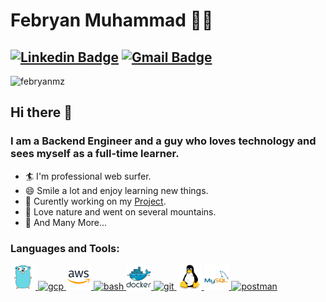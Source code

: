 # Febryan Muhammad 👨‍💻

[![Linkedin Badge](https://img.shields.io/badge/-febryanmuhammad-blue?style=flat-square&logo=Linkedin&logoColor=white&link=https://www.linkedin.com/in/febryan-muhammad-279b3180/)](https://www.linkedin.com/in/febryan-muhammad-279b3180/)
[![Gmail Badge](https://img.shields.io/badge/-febryan.zainal@gmail.com-c14438?style=flat-square&logo=Gmail&logoColor=white&link=mailto:febryan.zainal@gmail.com)](mailto:febryan.zainal@gmail.com)
---
<p align="left"> <img src="https://komarev.com/ghpvc/?username=febryanmz&label=Profile%20views&color=0e75b6&style=flat" alt="febryanmz" /> </p>

## Hi there 👋

### I am a Backend Engineer and a guy who loves technology and sees myself as a full-time learner.


- 🏄‍ I'm professional web surfer.
- 😄 Smile a lot and enjoy learning new things.
- 🔭 Curently working on my [Project](https://github.com/febryanmz?tab=repositories/).
- 🌱 Love nature and went on several mountains.
- 👯 And Many More...

<h3 align="left">Languages and Tools:</h3>
<p align="left"> </a> <a href="https://golang.org" target="_blank"> <img src="https://raw.githubusercontent.com/devicons/devicon/master/icons/go/go-original.svg" alt="go" width="40" height="40"/> </a> <a href="https://cloud.google.com/" target="_blank" rel="noreferrer"> <img src="https://www.vectorlogo.zone/logos/google_cloud/google_cloud-icon.svg" alt="gcp" width="40" height="40" /> </a> <a href="https://aws.amazon.com" target="_blank" rel="noreferrer"> <img src="https://raw.githubusercontent.com/github/explore/80688e429a7d4ef2fca1e82350fe8e3517d3494d/topics/aws/aws.png" alt="aws" width="40" height="40"/> </a> <a href="https://www.gnu.org/software/bash/" target="_blank"> <img src="https://www.vectorlogo.zone/logos/gnu_bash/gnu_bash-icon.svg" alt="bash" width="40" height="40"/> </a> <a href="https://www.docker.com/" target="_blank"> <img src="https://raw.githubusercontent.com/devicons/devicon/master/icons/docker/docker-original-wordmark.svg" alt="docker" width="40" height="40"/> </a> <a href="https://git-scm.com/" target="_blank"> <img src="https://www.vectorlogo.zone/logos/git-scm/git-scm-icon.svg" alt="git" width="40" height="40"/> </a> <a href="https://www.linux.org/" target="_blank"> <img src="https://raw.githubusercontent.com/devicons/devicon/master/icons/linux/linux-original.svg" alt="linux" width="40" height="40"/> </a> <a href="https://www.mysql.com/" target="_blank"> <img src="https://raw.githubusercontent.com/devicons/devicon/master/icons/mysql/mysql-original-wordmark.svg" alt="mysql" width="40" height="40"/> </a> <a href="https://postman.com" target="_blank" rel="noreferrer"> <img src="https://www.vectorlogo.zone/logos/getpostman/getpostman-icon.svg" alt="postman" width="40" height="40"/> </p>